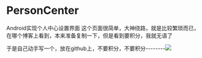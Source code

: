 # PersonCenter
Android实现个人中心设置界面
这个页面很简单，大神绕路，就是比较繁琐而已，在哪个博客上看到，本来准备复制一下，但是看到要积分，我就无语了

于是自己动手写一个，放在github上，不要积分，不要积分--------![](https://i.imgur.com/A9hBp5Z.png)